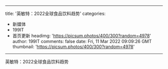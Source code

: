 
---
title: '英敏特：2022全球食品饮料趋势'
categories: 
 - 新媒体
 - 199IT
 - 首页更新
headimg: 'https://picsum.photos/400/300?random=4978'
author: 199IT
comments: false
date: Fri, 11 Mar 2022 09:09:26 GMT
thumbnail: 'https://picsum.photos/400/300?random=4978'
---

<div>   
英敏特：2022全球食品饮料趋势  
</div>
            